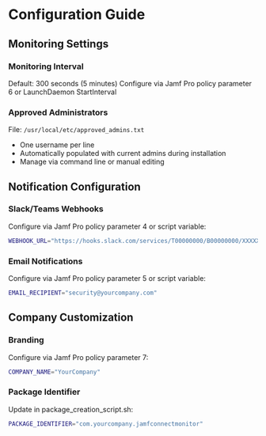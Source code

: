 # Configuration Guide

## Monitoring Settings

### Monitoring Interval
Default: 300 seconds (5 minutes)
Configure via Jamf Pro policy parameter 6 or LaunchDaemon StartInterval

### Approved Administrators
File: `/usr/local/etc/approved_admins.txt`
- One username per line
- Automatically populated with current admins during installation
- Manage via command line or manual editing

## Notification Configuration

### Slack/Teams Webhooks
Configure via Jamf Pro policy parameter 4 or script variable:
```bash
WEBHOOK_URL="https://hooks.slack.com/services/T00000000/B00000000/XXXXXXXX"
```

### Email Notifications  
Configure via Jamf Pro policy parameter 5 or script variable:
```bash
EMAIL_RECIPIENT="security@yourcompany.com"
```

## Company Customization

### Branding
Configure via Jamf Pro policy parameter 7:
```bash
COMPANY_NAME="YourCompany"
```

### Package Identifier
Update in package_creation_script.sh:
```bash
PACKAGE_IDENTIFIER="com.yourcompany.jamfconnectmonitor"
```
